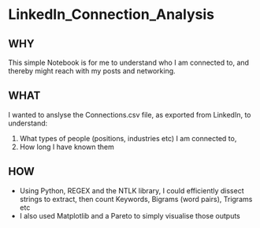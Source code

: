 # LinkedIn_Connection_Analysis
## WHY
This simple Notebook is for me to understand who I am connected to, and thereby might reach with my posts and networking.

## WHAT
I wanted to anslyse the Connections.csv file, as exported from LinkedIn, to understand:
1. What types of people (positions, industries etc) I am connected to,
2. How long I have known them

## HOW
- Using Python, REGEX and the NTLK library, I could efficiently dissect strings to extract, then count Keywords, Bigrams (word pairs), Trigrams etc
- I also used Matplotlib and a Pareto to simply visualise those outputs
